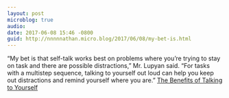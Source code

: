 ```yaml
---
layout: post
microblog: true
audio: 
date: 2017-06-08 15:46 -0800
guid: http://nnnnnathan.micro.blog/2017/06/08/my-bet-is.html
---
```

“My bet is that self-talk works best on problems where you’re trying to stay on task and there are possible distractions,” Mr. Lupyan said. “For tasks with a multistep sequence, talking to yourself out loud can help you keep out distractions and remind yourself where you are.” [The Benefits of Talking to Yourself](https://www.nytimes.com/2017/06/08/smarter-living/benefits-of-talking-to-yourself-self-talk.html)
